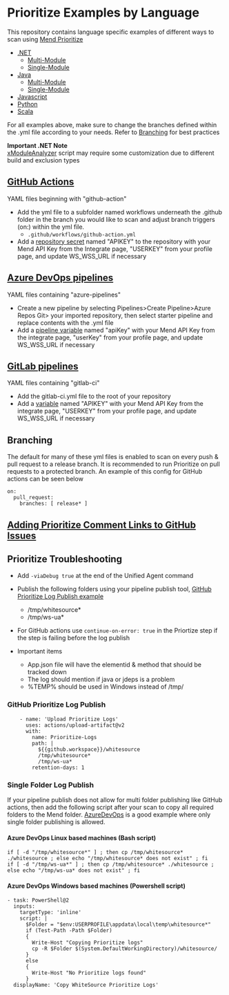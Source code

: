 # Prioritize Examples by Language
This repository contains language specific examples of different ways to scan using [Mend Prioritize](https://docs.mend.io/bundle/sca_user_guide/page/scanning_with_mend_prioritize.html)

* [.NET](DotNet)
  * [Multi-Module](DotNet/Multi-Module)
  * [Single-Module](DotNet/Single-Module)
* [Java](Java)
  * [Multi-Module](Java/Multi-Module)
  * [Single-Module](Java/Single-Module)
* [Javascript](JavaScript)
* [Python](Python)
* [Scala](Scala)

For all examples above, make sure to change the branches defined within the .yml file according to your needs.  Refer to [Branching](#Branching) for best practices

**Important .NET Note** 
<br>
[xModuleAnalyzer](https://github.com/mend-toolkit/mend-examples/Prioritize/DotNet/Multi-Module/xModuleAnalyzer-NET.sh) script may require some customization due to different build and exclusion types

##  [GitHub Actions](https://docs.github.com/en/actions)
YAML files beginning with "github-action"
* Add the yml file to a subfolder named workflows underneath the .github folder in the branch you would like to scan and adjust branch triggers (on:) within the yml file.
    * `.github/workflows/github-action.yml`
* Add a [repository secret](https://docs.github.com/en/actions/reference/encrypted-secrets) named "APIKEY" to the repository with your Mend API Key from the Integrate page, "USERKEY" from your profile page, and update WS_WSS_URL if necessary

## [Azure DevOps pipelines](https://docs.microsoft.com/en-us/azure/devops/pipelines/?view=azure-devops)
YAML files containing "azure-pipelines"
* Create a new pipeline by selecting Pipelines>Create Pipeline>Azure Repos Git> your imported repository, then select starter pipeline and replace contents with the .yml file
* Add a [pipeline variable](https://docs.microsoft.com/en-us/azure/devops/pipelines/process/variables?view=azure-devops&tabs=yaml%2Cbatch) named "apiKey" with your Mend API Key from the integrate page, "userKey" from your profile page, and update WS_WSS_URL if necessary

## [GitLab pipelines](https://docs.gitlab.com/ee/ci/pipelines/)
YAML files containing "gitlab-ci"
* Add the gitlab-ci.yml file to the root of your repository
* Add a [variable](https://docs.gitlab.com/ee/ci/variables/) named "APIKEY" with your Mend API Key from the integrate page, "USERKEY" from your profile page, and update WS_WSS_URL if necessary

## Branching
The default for many of these yml files is enabled to scan on every push & pull request to a release branch.  It is recommended to run Prioritize on pull requests to a protected branch.  An example of this config for GitHub actions can be seen below

```
on:
  pull_request:
    branches: [ release* ]
```
## [Adding Prioritize Comment Links to GitHub Issues](../Scripts/README.md)

## Prioritize Troubleshooting
* Add ```-viaDebug true``` at the end of the Unified Agent command
* Publish the following folders using your pipeline publish tool, [GitHub Prioritize Log Publish example](#GitHub-Prioritize-Log-Publish)
  * /tmp/whitesource*
  * /tmp/ws-ua*
* For GitHub actions use ```continue-on-error: true``` in the Priortize step if the step is failing before the log publish

* Important items
  * App.json file will have the elementid & method that should be tracked down
  * The log should mention if java or jdeps is a problem
  * %TEMP% should be used in Windows instead of /tmp/
  
### GitHub Prioritize Log Publish
```
    - name: 'Upload Prioritize Logs'
      uses: actions/upload-artifact@v2
      with:
        name: Prioritize-Logs
        path: |
          ${{github.workspace}}/whitesource
          /tmp/whitesource*
          /tmp/ws-ua*
        retention-days: 1
```

### Single Folder Log Publish
If your pipeline publish does not allow for multi folder publishing like GitHub actions, then add the following script after your scan to copy all required folders to the Mend folder. [AzureDevOps](../CI-CD#Azure-DevOps-Pipelines) is a good example where only single folder publishing is allowed.

#### Azure DevOps Linux based machines (Bash script)
```
if [ -d "/tmp/whitesource*" ] ; then cp /tmp/whitesource* ./whitesource ; else echo "/tmp/whitesource* does not exist" ; fi
if [ -d "/tmp/ws-ua*" ] ; then cp /tmp/whitesource* ./whitesource ; else echo "/tmp/ws-ua* does not exist" ; fi
```
#### Azure DevOps Windows based machines (Powershell script)
```
- task: PowerShell@2
  inputs:
    targetType: 'inline'
    script: |
      $Folder = "$env:USERPROFILE\appdata\local\temp\whitesource*"
      if (Test-Path -Path $Folder)
      {
        Write-Host "Copying Prioritize logs"
        cp -R $Folder $(System.DefaultWorkingDirectory)/whitesource/
      }
      else
      {
        Write-Host "No Prioritize logs found"
      } 
  displayName: 'Copy WhiteSource Prioritize Logs'
```

